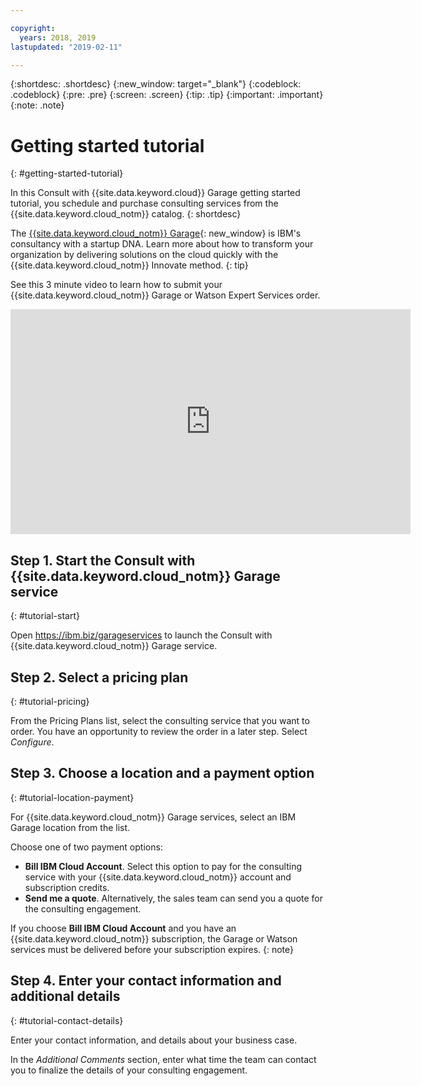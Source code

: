 ```yaml
---

copyright:
  years: 2018, 2019
lastupdated: "2019-02-11"

---
```


{:shortdesc: .shortdesc}
{:new_window: target="_blank"}
{:codeblock: .codeblock}
{:pre: .pre}
{:screen: .screen}
{:tip: .tip}
{:important: .important}
{:note: .note}

<!-- Name your file `getting-started.md` and include it in the Learn nav group in your toc file. -->


# Getting started tutorial
{: #getting-started-tutorial}

In this Consult with {{site.data.keyword.cloud}} Garage getting started tutorial, you schedule and purchase consulting services from the {{site.data.keyword.cloud_notm}} catalog.
{: shortdesc}

The [{{site.data.keyword.cloud_notm}} Garage](http://www.ibm.com/cloud/garage/){: new_window} is IBM's consultancy with a startup DNA. Learn more about how to transform your organization by delivering solutions on the cloud quickly with the {{site.data.keyword.cloud_notm}} Innovate method.
{: tip}

See this 3 minute video to learn how to submit your {{site.data.keyword.cloud_notm}} Garage or Watson Expert Services order.

<iframe class="embed-responsive-item" id="youtubeplayer" title="Consult with IBM Cloud Garage demo" type="text/html" width="640" height="360" src="https://www.youtube.com/embed/CWRsJ10Nnpc" frameborder="0" webkitallowfullscreen mozallowfullscreen allowfullscreen></iframe>


## Step 1. Start the Consult with {{site.data.keyword.cloud_notm}} Garage service
{: #tutorial-start}

Open https://ibm.biz/garageservices to launch the Consult with {{site.data.keyword.cloud_notm}} Garage service.

## Step 2. Select a pricing plan
{: #tutorial-pricing}

From the Pricing Plans list, select the consulting service that you want to order. You have an opportunity to review the order in a later step. Select _Configure_.

## Step 3. Choose a location and a payment option
{: #tutorial-location-payment}

For {{site.data.keyword.cloud_notm}} Garage services, select an IBM Garage location from the list.

Choose one of two payment options:
* **Bill IBM Cloud Account**. Select this option to pay for the consulting service with your {{site.data.keyword.cloud_notm}} account and subscription credits.
* **Send me a quote**. Alternatively, the sales team can send you a quote for the consulting engagement.

If you choose **Bill IBM Cloud Account** and you have an {{site.data.keyword.cloud_notm}} subscription, the Garage or Watson services must be delivered before your subscription expires.
{: note}

## Step 4. Enter your contact information and additional details
{: #tutorial-contact-details}

Enter your contact information, and details about your business case.

In the _Additional Comments_ section, enter what time the team can contact you to finalize the details of your consulting engagement.
